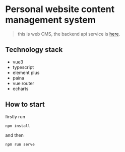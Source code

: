 # Personal website content management system

> this is web CMS, the backend api service is [here](https://github.com/.Jin-Yanhong/blogServer).

## Technology stack

-   vue3
-   typescript
-   element plus
-   paina
-   vue router
-   echarts

## How to start

firstly run

```
npm install
```

and then

```
npm run serve
```

